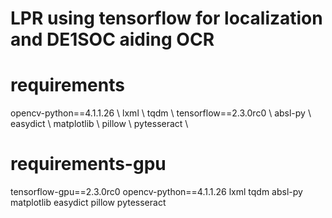 # LPR using tensorflow for localization and DE1SOC aiding OCR

# requirements
opencv-python==4.1.1.26 \\
lxml \\
tqdm \\
tensorflow==2.3.0rc0 \\
absl-py \\
easydict \\
matplotlib \\
pillow \\
pytesseract \\

# requirements-gpu
tensorflow-gpu==2.3.0rc0
opencv-python==4.1.1.26
lxml
tqdm
absl-py
matplotlib
easydict
pillow
pytesseract
